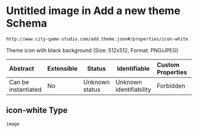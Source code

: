 # Untitled image in Add a new theme Schema

```txt
http://www.city-game-studio.com/add.theme.json#/properties/icon-white
```

Theme icon with black background (Size: 512x512, Format: PNG/JPEG)


| Abstract            | Extensible | Status         | Identifiable            | Custom Properties | Additional Properties | Access Restrictions | Defined In                                                                     |
| :------------------ | ---------- | -------------- | ----------------------- | :---------------- | --------------------- | ------------------- | ------------------------------------------------------------------------------ |
| Can be instantiated | No         | Unknown status | Unknown identifiability | Forbidden         | Allowed               | none                | [add-theme.schema.json\*](../out/add-theme.schema.json "open original schema") |

## icon-white Type

`image`
